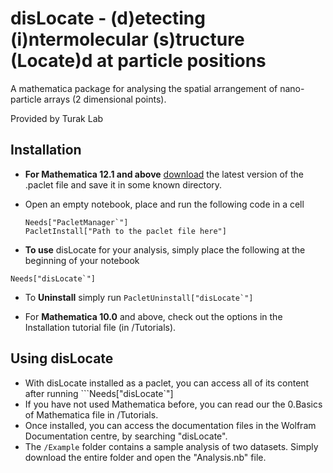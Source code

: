  # disLocate  - (d)etecting (i)ntermolecular (s)tructure (Locate)d at particle positions

A mathematica package for analysing the spatial arrangement of nano-particle arrays (2 dimensional points). 

Provided by Turak Lab

## Installation
 - **For Mathematica 12.1 and above** [download](https://github.com/MstislavKeldysh/disLocate/tree/main) the latest version of the .paclet file and save it in some known directory.
 - Open an empty notebook, place and run the following code in a cell
	 ```
	 Needs["PacletManager`"]
	 PacletInstall["Path to the paclet file here"]
	```

- **To use** disLocate for your analysis, simply place the following at the beginning of your notebook
```
Needs["disLocate`"]
```

- To **Uninstall** simply run ```PacletUninstall["disLocate`"]  ```

- For **Mathematica 10.0** and above, check out the options in the Installation tutorial file (in /Tutorials).

## Using disLocate 
- With disLocate installed as a paclet, you can access all of its content after running ```Needs["disLocate`"]
- If you have not used Mathematica before, you can read our the 0.Basics of Mathematica file in /Tutorials. 
- Once installed, you can access the documentation files in the Wolfram Documentation centre, by searching "disLocate".
- The ``/Example`` folder contains a sample analysis of two datasets. Simply download the entire folder and open the "Analysis.nb" file.

